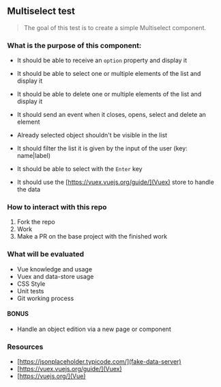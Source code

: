 ## Multiselect test

> The goal of this test is to create a simple Multiselect component.

### What is the purpose of this component:

- It should be able to receive an `option` property and display it
- It should be able to select one or multiple elements of the list and display it
- It should be able to delete one or multiple elements of the list and display it
- It should send an event when it closes, opens, select and delete an element
- Already selected object shouldn't be visible in the list

- It should filter the list it is given by the input of the user (key: name|label)
- It should be able to select with the `Enter` key

- It should use the [https://vuex.vuejs.org/guide/](Vuex) store to handle the data

### How to interact with this repo

1) Fork the repo
2) Work
3) Make a PR on the base project with the finished work

### What will be evaluated

- Vue knowledge and usage
- Vuex and data-store usage
- CSS Style
- Unit tests
- Git working process

#### BONUS

- Handle an object edition via a new page or component

### Resources

- [https://jsonplaceholder.typicode.com/](fake-data-server)
- [https://vuex.vuejs.org/guide/](Vuex)
- [https://vuejs.org/](Vue)